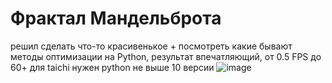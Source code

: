 # Фрактал Мандельброта
решил сделать что-то красивенькое + посмотреть какие бывают методы оптимизации на Python, результат впечатляющий, от 0.5 FPS до 60+
для taichi нужен python не выше 10 версии
![image](https://github.com/user-attachments/assets/3a0c36a8-c7be-4318-9881-c536f539e0a0)
